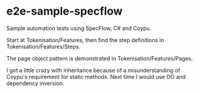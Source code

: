 e2e-sample-specflow
===================

Sample automation tests using SpecFlow, C# and Coypu.

Start at Tokenisation/Features, then find the step definitions in Tokenisation/Features/Steps.

The page object pattern is demonstrated in Tokenisation/Features/Pages.

I got a little crazy with inheritance because of a misunderstanding of Coypu's requirement for static methods. Next time I would use OO and dependency inversion.
